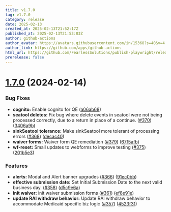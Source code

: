 ```yaml
---
title: v1.7.0
tag: v1.7.0
category: release
date: 2025-02-13
created_at: 2025-02-13T21:52:17Z
published_at: 2025-02-13T21:53:03Z
author: github-actions
author_avatar: https://avatars.githubusercontent.com/in/15368?s=40&v=4
author_link: https://github.com/apps/github-actions
html_url: https://github.com/FearlessSolutions/publish-playwright/releases/tag/v1.0.7
prerelease: false
---
```


# [1.7.0](https://github.com/Enterprise-CMCS/macpro-mako/compare/v1.6.0...v1.7.0) (2024-02-14)


### Bug Fixes

* **cognito:** Enable cognito for QE ([a06ab68](https://github.com/Enterprise-CMCS/macpro-mako/commit/a06ab6847c611263b610a2d8b4c8e91a1e277cd7))
* **seatool deletes:**  Fix bug where delete events in seatool were not being processed correctly, due to a return in place of a continue. ([#370](https://github.com/Enterprise-CMCS/macpro-mako/issues/370)) ([3406a9b](https://github.com/Enterprise-CMCS/macpro-mako/commit/3406a9b526b033a1a05b7bed14043ad1198bac2d))
* **sinkSeatool tolerance:**  Make sinkSeatool more tolerant of processing errors ([#368](https://github.com/Enterprise-CMCS/macpro-mako/issues/368)) ([decac40](https://github.com/Enterprise-CMCS/macpro-mako/commit/decac40170f61942d510c512aaa8c3446d9fb908))
* **waiver forms:**  Waiver form QE remediation ([#379](https://github.com/Enterprise-CMCS/macpro-mako/issues/379)) ([67f5afb](https://github.com/Enterprise-CMCS/macpro-mako/commit/67f5afbbda7e57baf8433557f9be88ae813aaef4))
* **wf-reset:** Small updates to webforms to improve testing ([#375](https://github.com/Enterprise-CMCS/macpro-mako/issues/375)) ([201b5e3](https://github.com/Enterprise-CMCS/macpro-mako/commit/201b5e3417498b172f2351ce9c90731e50fec730))


### Features

* **alerts:** Modal and Alert banner upgrades ([#366](https://github.com/Enterprise-CMCS/macpro-mako/issues/366)) ([91ec0bb](https://github.com/Enterprise-CMCS/macpro-mako/commit/91ec0bb45d3bee445753aa2b03c24eabb98c430d))
* **effective submission date:**  Set Initial Submission Date to the next valid business day. ([#358](https://github.com/Enterprise-CMCS/macpro-mako/issues/358)) ([d5c9e6a](https://github.com/Enterprise-CMCS/macpro-mako/commit/d5c9e6aa213e0224024852ace9670fbd2872973b))
* **init waiver:** init waiver submission forms ([#361](https://github.com/Enterprise-CMCS/macpro-mako/issues/361)) ([ef8e91e](https://github.com/Enterprise-CMCS/macpro-mako/commit/ef8e91e55d1602685df6a4c86f37e480e0ef5bda))
* **update RAI withdraw behavior:**  Update RAI withdraw behavior to accommodate Medicaid specific biz logic ([#357](https://github.com/Enterprise-CMCS/macpro-mako/issues/357)) ([4523f31](https://github.com/Enterprise-CMCS/macpro-mako/commit/4523f31b52cf88afd6a8bc28af65f8039327c86c))

